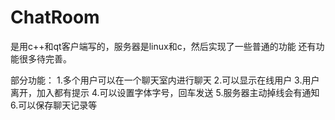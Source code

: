# ChatRoom

是用c++和qt客户端写的，服务器是linux和c，然后实现了一些普通的功能
还有功能很多待完善。

部分功能：
1.多个用户可以在一个聊天室内进行聊天
2.可以显示在线用户
3.用户离开，加入都有提示
4.可以设置字体字号，回车发送
5.服务器主动掉线会有通知
6.可以保存聊天记录等
